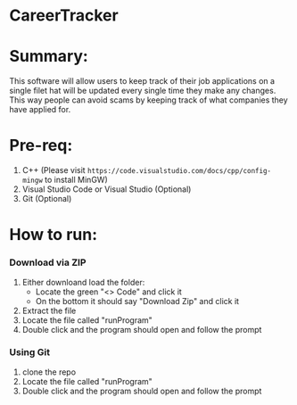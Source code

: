 # CareerTracker
# Summary:
This software will allow users to keep track of their job applications on a single filet hat will be updated every single time they make any changes. This way people can avoid scams by keeping track of what companies they have applied for. 

# Pre-req:
1. C++ (Please visit `https://code.visualstudio.com/docs/cpp/config-mingw` to install MinGW)
2. Visual Studio Code or Visual Studio (Optional)
3. Git (Optional)

# How to run:
### Download via ZIP
1. Either downloand load the folder:
    - Locate the green "<> Code" and click it
    - On the bottom it should say "Download Zip"  and click it
2. Extract the file 
3. Locate the file called "runProgram"
4. Double click and the program should open and follow the prompt

### Using Git
1. clone the repo 
2. Locate the file called "runProgram"
3. Double click and the program should open and follow the prompt